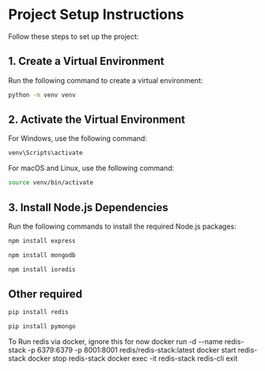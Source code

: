 # Project Setup Instructions

Follow these steps to set up the project:

## 1. Create a Virtual Environment

Run the following command to create a virtual environment:

```bash
python -m venv venv
```

## 2. Activate the Virtual Environment

For Windows, use the following command:

```bash
venv\Scripts\activate
```

For macOS and Linux, use the following command:

```bash
source venv/bin/activate
```

## 3. Install Node.js Dependencies

Run the following commands to install the required Node.js packages:

```bash
npm install express
```
```bash
npm install mongodb
```
```bash
npm install ioredis
```
## Other required
```bash
pip install redis
```
```bash
pip install pymongo
```

To Run redis via docker, ignore this for now
docker run -d --name redis-stack -p 6379:6379 -p 8001:8001 redis/redis-stack:latest
docker start redis-stack
docker stop redis-stack
docker exec -it redis-stack redis-cli
exit
